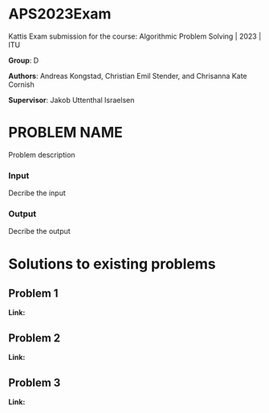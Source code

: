 # APS2023Exam
Kattis Exam submission for the course: Algorithmic Problem Solving | 2023 | ITU

**Group**: D

**Authors**: Andreas Kongstad, Christian Emil Stender, and Chrisanna Kate Cornish

**Supervisor**: Jakob Uttenthal Israelsen

# PROBLEM NAME
Problem description

### Input
Decribe the input
### Output
Decribe the output

# Solutions to existing problems
## Problem 1
**Link:**

## Problem 2
**Link:**

## Problem 3
**Link:**
